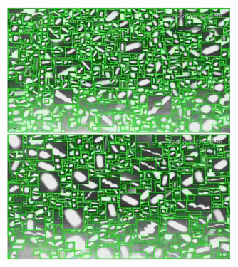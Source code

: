 ![20200616-221928-224933](in/20200616/20200616-221928-224933_0_.jpg)
![20200616-224938-231943](in/20200616/20200616-224938-231943_0_.jpg)
